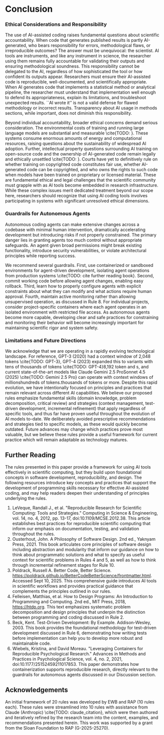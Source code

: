 # Conclusion

### Ethical Considerations and Responsibility

The use of AI-assisted coding raises fundamental questions about scientific accountability. When code that generates published results is partly AI-generated, who bears responsibility for errors, methodological flaws, or irreproducible outcomes? The answer must be unequivocal: the scientist. AI tools are instruments, and like any instrument in science, the researcher using them remains fully accountable for validating their outputs and ensuring methodological soundness. This responsibility cannot be delegated to the AI, regardless of how sophisticated the tool or how confident its outputs appear. Researchers must ensure their AI-assisted code is reproducible, well-documented, and scientifically appropriate. When AI generates code that implements a statistical method or analytical pipeline, the researcher must understand that implementation well enough to defend its appropriateness, explain its limitations, and troubleshoot unexpected results. ``AI wrote it’’ is not a valid defense for flawed methodology or incorrect results. Transparency about AI usage in methods sections, while important, does not diminish this responsibility.

Beyond individual accountability, broader ethical concerns demand serious consideration. The environmental costs of training and running large language models are substantial and measurable \cite{TODO: <several articles that focus on environmental concerns>}. These systems consume enormous amounts of energy and computational resources, raising questions about the sustainability of widespread AI adoption. Further, intellectual property questions surrounding AI training on open-source code and the ownership of AI-generated code remain legally and ethically unsettled \cite{TODO: <several articles that focus on IP concerns>}. Courts have yet to definitively rule on whether training on copyrighted code constitutes fair use, whether AI-generated code can be copyrighted, and who owns the rights to such code when models have been trained on proprietary or licensed material. These are fundamental ethical and legal challenges that the scientific community must grapple with as AI tools become embedded in research infrastructure. While these complex issues merit dedicated treatment beyond our scope here, researchers should recognize that using AI coding tools involves participating in systems with significant unresolved ethical dimensions.

### Guardrails for Autonomous Agents

Autonomous coding agents can make extensive changes across a codebase with minimal human intervention, dramatically accelerating development but introducing risks if not properly constrained. The primary danger lies in granting agents too much control without appropriate safeguards. An agent given broad permissions might break existing functionality, introduce security vulnerabilities, or violate architectural principles while reporting success.

We recommend several guardrails. First, use containerized or sandboxed environments for agent-driven development, isolating agent operations from production systems \cite{TODO: cite further reading book}. Second, commit working code before allowing agent changes, enabling easy rollback. Third, learn how to properly configure agents with explicit constraints about what they can modify and what actions require human approval. Fourth, maintain active monitoring rather than allowing unsupervised operation, as discussed in Rule 8. For individual projects, consider project-specific containers where each agent operates in an isolated environment with restricted file access. As autonomous agents become more capable, developing clear and safe practices for constraining and monitoring their behavior will become increasingly important for maintaining scientific rigor and system safety.

### Limitations and Future Directions

We acknowledge that we are operating in a rapidly evolving technological landscape. For reference, GPT-3 (2020) had a context window of 2,048 tokens \cite{TODO: GPT-3}, GPT-4 (2023) expanded this to variants with tens of thousands of tokens \cite{TODO: GPT-4}8,192 token and s, and current state-of-the-art models like Claude Gemini 2.5 ProSonnet 4.5 (2025) \cite{TODO: Gemini 2.5 Pro} can operate with context windows of millionshundreds of tokens.thousands of tokens or more. Despite this rapid evolution, we have intentionally focused on principles and practices that remain relevant across different AI capabilities. We believe our proposed rules emphasize fundamental skills (domain knowledge, problem decomposition, critical review) and strategies (context management, test-driven development, incremental refinement) that apply regardless of specific tools, and thus far have proven useful throughout the evolution of AI models to-date. We deliberately avoided prescriptive recommendations and strategies tied to specific models, as these would quickly become outdated. Future advances may change which practices prove most valuable, but we believe these rules provide a useful framework for current practice which will remain adaptable as technology matures.

## Further Reading

The rules presented in this paper provide a framework for using AI tools effectively in scientific computing, but they build upon foundational concepts in software development, reproducibility, and design. The following resources introduce key concepts and practices that support the development of programming skills necessary for effective AI-assisted coding, and may help readers deepen their understanding of principles underlying the rules.

1. LeVeque, Randall J., et al. "Reproducible Research for Scientific Computing: Tools and Strategies." Computing in Science & Engineering, vol. 14, no. 4, 2012, pp. 13-17, doi:10.1109/MCSE.2012.38. This article establishes best practices for reproducible scientific computing that inform our emphasis on documentation, testing, and validation throughout the rules.
2. Ousterhout, John. A Philosophy of Software Design. 2nd ed., Yaknyam Press, 2021. This book articulates core principles of software design including abstraction and modularity that inform our guidance on how to think about programmatic solutions and what to specify as useful context for scientific problems in Rules 4 and 5, as well as how to think through incremental refinement stages for Rule 10.
3. Poldrack, Russell A. Better Code, Better Science. https://poldrack.github.io/BetterCodeBetterScience/frontmatter.html. Accessed Sept 10, 2025. This comprehensive guide introduces AI tools in scientific workflows and provides practical guidance that complements the principles outlined in our rules.
4. Felleisen, Matthias, et al. How to Design Programs: An Introduction to Programming and Computing. 2nd ed., MIT Press, 2018, https://htdp.org. This text emphasizes systematic problem decomposition and design principles that underpin the distinction between programming and coding discussed in Rule 2.
5. Beck, Kent. Test-Driven Development: By Example. Addison-Wesley, 2003. This book provides the foundational methodology for test-driven development discussed in Rule 6, demonstrating how writing tests before implementation can help you to develop more robust and maintainable code.
6. Wiebels, Kristina, and David Moreau. "Leveraging Containers for Reproducible Psychological Research." Advances in Methods and Practices in Psychological Science, vol. 4, no. 2, 2021, doi:10.1177/25152459211017853. This paper demonstrates how containerization supports reproducible research, directly relevant to the guardrails for autonomous agents discussed in our Discussion section.

## Acknowledgements

An initial framework of 20 rules was developed by EWB and RAP (10 rules each). These rules were streamlined into 10 rules with assistance from Claude (Anthropic) \cite{TODO: claude_citation}, which were then authored and iteratively refined by the research team into the content, examples, and recommendations presented herein. This work was supported by a grant from the Sloan Foundation to RAP (G-2025-25270).